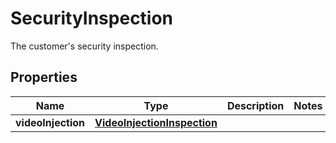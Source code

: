 

# SecurityInspection

The customer's security inspection.

## Properties

| Name | Type | Description | Notes |
|------------ | ------------- | ------------- | -------------|
|**videoInjection** | [**VideoInjectionInspection**](VideoInjectionInspection.md) |  |  |



